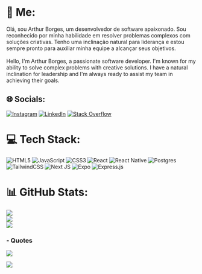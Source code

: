 # 💫 Me:
Olá, sou Arthur Borges, um desenvolvedor de software apaixonado. Sou reconhecido por minha habilidade em resolver problemas complexos com soluções criativas. Tenho uma inclinação natural para liderança e estou sempre pronto para auxiliar minha equipe a alcançar seus objetivos.<br><br>Hello, I'm Arthur Borges, a passionate software developer. I'm known for my ability to solve complex problems with creative solutions. I have a natural inclination for leadership and I'm always ready to assist my team in achieving their goals.


## 🌐 Socials:
[![Instagram](https://img.shields.io/badge/Instagram-%23E4405F.svg?logo=Instagram&logoColor=white)](https://instagram.com/borgesrth) [![LinkedIn](https://img.shields.io/badge/LinkedIn-%230077B5.svg?logo=linkedin&logoColor=white)](https://linkedin.com/in/arthur-borges-b3877a2b1) [![Stack Overflow](https://img.shields.io/badge/-Stackoverflow-FE7A16?logo=stack-overflow&logoColor=white)](https://stackoverflow.com/users/22784295) 

# 💻 Tech Stack:
![HTML5](https://img.shields.io/badge/html5-%23E34F26.svg?style=for-the-badge&logo=html5&logoColor=white) ![JavaScript](https://img.shields.io/badge/javascript-%23323330.svg?style=for-the-badge&logo=javascript&logoColor=%23F7DF1E) ![CSS3](https://img.shields.io/badge/css3-%231572B6.svg?style=for-the-badge&logo=css3&logoColor=white) ![React](https://img.shields.io/badge/react-%2320232a.svg?style=for-the-badge&logo=react&logoColor=%2361DAFB) ![React Native](https://img.shields.io/badge/react_native-%2320232a.svg?style=for-the-badge&logo=react&logoColor=%2361DAFB) ![Postgres](https://img.shields.io/badge/postgres-%23316192.svg?style=for-the-badge&logo=postgresql&logoColor=white) ![TailwindCSS](https://img.shields.io/badge/tailwindcss-%2338B2AC.svg?style=for-the-badge&logo=tailwind-css&logoColor=white) ![Next JS](https://img.shields.io/badge/Next-black?style=for-the-badge&logo=next.js&logoColor=white) ![Expo](https://img.shields.io/badge/expo-1C1E24?style=for-the-badge&logo=expo&logoColor=#D04A37) ![Express.js](https://img.shields.io/badge/express.js-%23404d59.svg?style=for-the-badge&logo=express&logoColor=%2361DAFB)
# 📊 GitHub Stats:
![](https://github-readme-stats.vercel.app/api?username=ArthBG&theme=tokyonight&hide_border=false&include_all_commits=true&count_private=true)<br/>
![](https://github-readme-streak-stats.herokuapp.com/?user=ArthBG&theme=tokyonight&hide_border=false)<br/>
![](https://github-readme-stats.vercel.app/api/top-langs/?username=ArthBG&theme=tokyonight&hide_border=false&include_all_commits=true&count_private=true&layout=compact)

### - Quotes
![](https://quotes-github-readme.vercel.app/api?type=horizontal&theme=tokyonight)

[![](https://visitcount.itsvg.in/api?id=ArthBG&icon=1&color=1)](https://visitcount.itsvg.in)

<!-- Proudly created with GPRM ( https://gprm.itsvg.in ) -->
